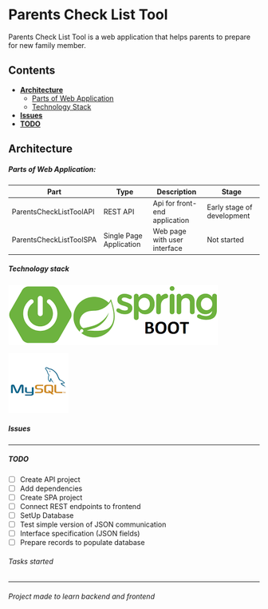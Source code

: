 # Parents Check List Tool
Parents Check List Tool is a web application that helps parents to prepare for new family member.  


## Contents
- **[Architecture](#architecture)**
    - [Parts of Web Application](#parts-of-web-application)
    - [Technology Stack](#technology-stack)
- **[Issues](#issues)**
- **[TODO](#todo)**

## Architecture
##### Parts of Web Application:

|Part|Type|Description|Stage|
|----|----|-----------|-----|
|ParentsCheckListToolAPI|REST API|Api for front-end application|Early stage of development|
|ParentsCheckListToolSPA|Single Page Application|Web page with user interface|Not started|

##### Technology stack

![Spring Boot](./assets/images/springBoot.png "Spring Boot")

![MySQL](./assets/images/mySql.png?style=centerme "MySQL")

##### Issues

---

##### TODO

- [ ] Create API project
- [ ] Add dependencies
- [ ] Create SPA project
- [ ] Connect REST endpoints to frontend
- [ ] SetUp Database
- [ ] Test simple version of JSON communication
- [ ] Interface specification (JSON fields)
- [ ] Prepare records to populate database

###### Tasks started

---
###### Project made to learn backend and frontend
